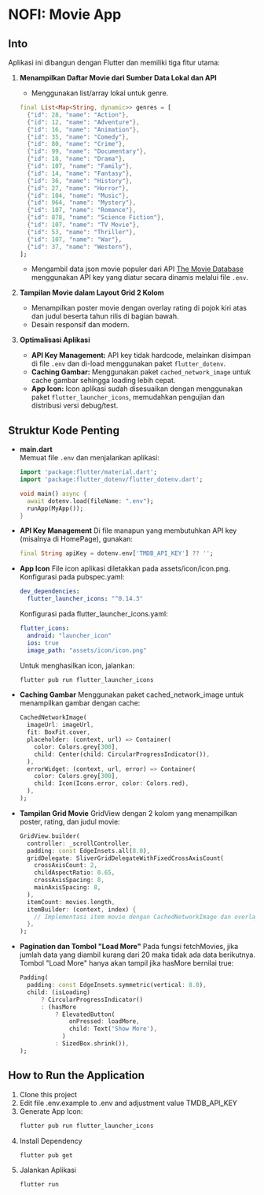 # NOFI: Movie App

## Into

Aplikasi ini dibangun dengan Flutter dan memiliki tiga fitur utama:

1. **Menampilkan Daftar Movie dari Sumber Data Lokal dan API**
   - Menggunakan list/array lokal untuk genre.
    ```dart
    final List<Map<String, dynamic>> genres = [
      {"id": 28, "name": "Action"},
      {"id": 12, "name": "Adventure"},
      {"id": 16, "name": "Animation"},
      {"id": 35, "name": "Comedy"},
      {"id": 80, "name": "Crime"},
      {"id": 99, "name": "Documentary"},
      {"id": 18, "name": "Drama"},
      {"id": 107, "name": "Family"},
      {"id": 14, "name": "Fantasy"},
      {"id": 36, "name": "History"},
      {"id": 27, "name": "Horror"},
      {"id": 104, "name": "Music"},
      {"id": 964, "name": "Mystery"},
      {"id": 107, "name": "Romance"},
      {"id": 878, "name": "Science Fiction"},
      {"id": 107, "name": "TV Movie"},
      {"id": 53, "name": "Thriller"},
      {"id": 107, "name": "War"},
      {"id": 37, "name": "Western"},
    ];
    ```
   - Mengambil data json movie populer dari API [The Movie Database](https://www.themoviedb.org/documentation/api) menggunakan API key yang diatur secara dinamis melalui file `.env`.
  
1. **Tampilan Movie dalam Layout Grid 2 Kolom**
   - Menampilkan poster movie dengan overlay rating di pojok kiri atas dan judul beserta tahun rilis di bagian bawah.
   - Desain responsif dan modern.
  
2. **Optimalisasi Aplikasi**
   - **API Key Management:** API key tidak hardcode, melainkan disimpan di file `.env` dan di-load menggunakan paket `flutter_dotenv`.
   - **Caching Gambar:** Menggunakan paket `cached_network_image` untuk cache gambar sehingga loading lebih cepat.
   - **App Icon:** Icon aplikasi sudah disesuaikan dengan menggunakan paket `flutter_launcher_icons`, memudahkan pengujian dan distribusi versi debug/test.

## Struktur Kode Penting

- **main.dart**  
  Memuat file `.env` dan menjalankan aplikasi:
  ```dart
  import 'package:flutter/material.dart';
  import 'package:flutter_dotenv/flutter_dotenv.dart';

  void main() async {
    await dotenv.load(fileName: ".env");
    runApp(MyApp());
  }

- **API Key Management**
  Di file manapun yang membutuhkan API key (misalnya di HomePage), gunakan:
  ```dart
  final String apiKey = dotenv.env['TMDB_API_KEY'] ?? '';
  ```

- **App Icon**
  File icon aplikasi diletakkan pada assets/icon/icon.png.
  Konfigurasi pada pubspec.yaml:
  ```yaml
  dev_dependencies:
    flutter_launcher_icons: "^0.14.3"
  ```
  
  Konfigurasi pada flutter_launcher_icons.yaml:
  ```yaml
  flutter_icons:
    android: "launcher_icon"
    ios: true
    image_path: "assets/icon/icon.png"
  ```
  Untuk menghasilkan icon, jalankan:
  ```bash
  flutter pub run flutter_launcher_icons
  ```
- **Caching Gambar**
  Menggunakan paket cached_network_image untuk menampilkan gambar dengan cache:
  ```dart
  CachedNetworkImage(
    imageUrl: imageUrl,
    fit: BoxFit.cover,
    placeholder: (context, url) => Container(
      color: Colors.grey[300],
      child: Center(child: CircularProgressIndicator()),
    ),
    errorWidget: (context, url, error) => Container(
      color: Colors.grey[300],
      child: Icon(Icons.error, color: Colors.red),
    ),
  );
  ```

- **Tampilan Grid Movie**
  GridView dengan 2 kolom yang menampilkan poster, rating, dan judul movie:
  ```dart
  GridView.builder(
    controller: _scrollController,
    padding: const EdgeInsets.all(8.0),
    gridDelegate: SliverGridDelegateWithFixedCrossAxisCount(
      crossAxisCount: 2,
      childAspectRatio: 0.65,
      crossAxisSpacing: 8,
      mainAxisSpacing: 8,
    ),
    itemCount: movies.length,
    itemBuilder: (context, index) {
      // Implementasi item movie dengan CachedNetworkImage dan overlay informasi.
    },
  );
  ```

- **Pagination dan Tombol "Load More"**
  Pada fungsi fetchMovies, jika jumlah data yang diambil kurang dari 20 maka tidak ada data berikutnya. Tombol "Load More" hanya akan tampil jika hasMore bernilai true:
  ```dart
  Padding(
    padding: const EdgeInsets.symmetric(vertical: 8.0),
    child: (isLoading)
        ? CircularProgressIndicator()
        : (hasMore
            ? ElevatedButton(
                onPressed: loadMore,
                child: Text('Show More'),
              )
            : SizedBox.shrink()),
  );
  ```
## How to Run the Application

1. Clone this project
2. Edit file .env.example to .env and adjustment value TMDB_API_KEY
3. Generate App Icon: 
    ```bash 
    flutter pub run flutter_launcher_icons
    ```
4. Install Dependency
    ```bash
    flutter pub get
    ```
5. Jalankan Aplikasi
    ```bash
    flutter run
    ```